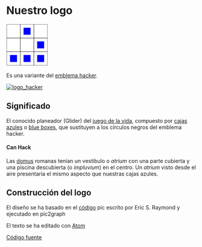 Nuestro logo
===================


[logo]: /art/logo/canhack.png
[about_logo]: /art/logo/logo.md
[![Nuestro logo][logo]][about_logo]


Es una variante del [emblema hacker](http://es.wikipedia.org/wiki/Emblema_hacker).


[logo_hacker]: http://www.catb.org/hacker-emblem/glider.png
[about_logo_hacker]: http://es.wikipedia.org/wiki/Emblema_hacker
[![logo_hacker][logo_hacker]][about_logo_hacker]


Significado
---------------

El conocido planeador (Glider) del [juego de la vida](http://es.wikipedia.org/wiki/Juego_de_la_vida), compuesto por [cajas azules](http://es.wikipedia.org/wiki/Bluebox) o [blue boxes](http://en.wikipedia.org/wiki/Blue_box), que sustituyen  a los círculos negros del emblema hacker.



#### Can Hack

Las [domus](http://es.wikipedia.org/wiki/Domus) romanas tenían un vestíbulo o *atrium* con una parte cubierta y una piscina descubierta (o *impluvium*) en el centro. Un *atrium* visto desde el aire presentaría el mismo aspecto que nuestras cajas azules.

Construcción del logo
---------------------

El diseño se ha basado en el [código](http://www.catb.org/hacker-emblem/glider.pic) pic escrito por Eric S. Raymond y ejecutado en pic2graph

El texto se ha editado con [Atom](https://atom.io/)

[Código fuente](canhack.pic)

